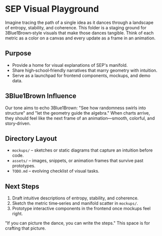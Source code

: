 # SEP Visual Playground

Imagine tracing the path of a single idea as it dances through a landscape of entropy, stability, and coherence.  This folder is a staging ground for 3Blue1Brown‑style visuals that make those dances tangible.  Think of each metric as a color on a canvas and every update as a frame in an animation.

## Purpose
- Provide a home for visual explanations of SEP's manifold.
- Share high‑school‑friendly narratives that marry geometry with intuition.
- Serve as a launchpad for frontend components, mockups, and demo data.

## 3Blue1Brown Influence
Our tone aims to echo 3Blue1Brown: "See how randomness swirls into structure" and "let the geometry guide the algebra."  When charts arrive, they should feel like the next frame of an animation—smooth, colorful, and story‑driven.

## Directory Layout
- `mockups/` – sketches or static diagrams that capture an intuition before code.
- `assets/` – images, snippets, or animation frames that survive past prototypes.
- `TODO.md` – evolving checklist of visual tasks.

## Next Steps
1. Draft intuitive descriptions of entropy, stability, and coherence.
2. Sketch the metric time‑series and manifold scatter in `mockups/`.
3. Prototype interactive components in the frontend once mockups feel right.

"If you can picture the dance, you can write the steps."  This space is for crafting that picture.
